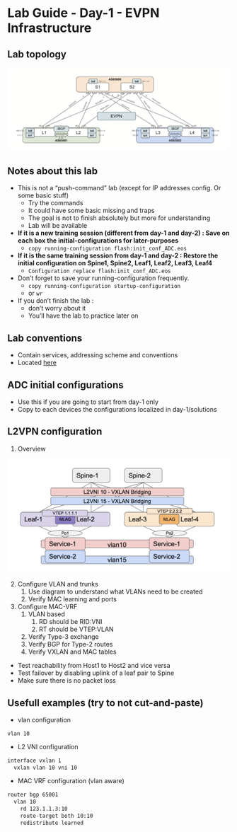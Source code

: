 # Lab Guide - Day-1 - EVPN Infrastructure

## Lab topology

![lab-topology.png](lab-topology.png)

## Notes about this lab

* This is not a “push-command” lab (except for IP addresses config. Or some basic stuff)
  * Try the commands
  * It could have some basic missing and traps
  * The goal is not to finish absolutely but more for understanding
  * Lab will be available
* **If it is a new training session (different from day-1 and day-2) : Save on each box the initial-configurations for later-purposes**
  * `copy running-configuration flash:init_conf_ADC.eos`
* **If it is the same training session from day-1 and day-2 : Restore the initial configuration on Spine1, Spine2, Leaf1, Leaf2, Leaf3, Leaf4**
  * `Configuration replace flash:init_conf_ADC.eos`
* Don’t forget to save your running-configuration frequently.
  * `copy running-configuration startup-configuration`
  * or `wr`
* If you don’t finish the lab :
  * don’t worry about it
  * You’ll have the lab to practice later on

## Lab conventions

* Contain services, addressing scheme and conventions
* Located [here](https://github.com/krikoon73/VXLAN-EVPN/blob/master/lab-conventions.md)

## ADC initial configurations

* Use this if you are going to start from day-1 only
* Copy to each devices the configurations localized in day-1/solutions

## L2VPN configuration

1. Overview

![l2vpn-overview.png](l2vpn-overview.png)

2. Configure VLAN and trunks
   1. Use diagram to understand what VLANs need to be created
   2. Verify MAC learning and ports
3. Configure MAC-VRF
   1. VLAN based
      1. RD should be RID:VNI
      2. RT should be VTEP:VLAN
   2. Verify Type-3 exchange
   3. Verify BGP for Type-2 routes
   4. Verify VXLAN and MAC tables

* Test reachability from Host1 to Host2 and vice versa
* Test failover by disabling uplink of a leaf pair to Spine
* Make sure there is no packet loss

## Usefull examples (try to not cut-and-paste)

* vlan configuration

```
vlan 10
```

* L2 VNI configuration

```
interface vxlan 1
  vxlan vlan 10 vni 10
```

* MAC VRF configuration (vlan aware)

```
router bgp 65001
  vlan 10
    rd 123.1.1.3:10
    route-target both 10:10
    redistribute learned
```